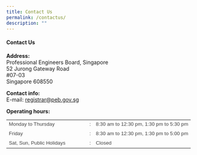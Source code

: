 ```yaml
---
title: Contact Us
permalink: /contactus/
description: ""
---
```

#### Contact Us

**Address:**  
Professional Engineers Board, Singapore  
52 Jurong Gateway Road  
#07-03  
Singapore 608550

  

**Contact info:**  
E-mail: [registrar@peb.gov.sg](mailto:registrar@peb.gov.sg)

**Operating hours:**

<table border="0" width="100%" cellpadding="0" cellspacing="0" style="color: rgb(68, 68, 68); font-family: Arial, Helvetica, sans-serif; font-size: 13.3333px; font-style: normal; font-variant-ligatures: normal; font-variant-caps: normal; font-weight: 400; letter-spacing: normal; orphans: 2; text-align: start; text-transform: none; white-space: normal; widows: 2; word-spacing: 0px; -webkit-text-stroke-width: 0px; text-decoration-thickness: initial; text-decoration-style: initial; text-decoration-color: initial;"><tbody><tr><td width="200px" height="25px">Monday to Thursday</td><td>:</td><td>8:30 am to 12:30 pm, 1:30 pm to 5:30 pm</td></tr><tr><td height="25px">Friday</td><td>:</td><td>8:30 am to 12:30 pm, 1:30 pm to 5:00 pm</td></tr><tr><td height="25px">Sat, Sun, Public Holidays</td><td>:</td><td>Closed</td></tr></tbody></table>